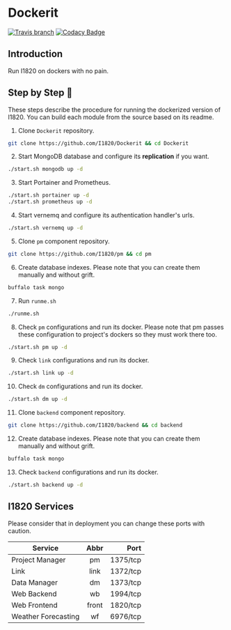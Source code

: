# Dockerit
[![Travis branch](https://img.shields.io/travis/com/I1820/Dockerit/master.svg?style=flat-square)](https://travis-ci.com/I1820/Dockerit)
[![Codacy Badge](https://api.codacy.com/project/badge/Grade/9168e7dc29d14988b4cd631bf667449a)](https://www.codacy.com/app/i1820/Dockerit?utm_source=github.com&amp;utm_medium=referral&amp;utm_content=I1820/Dockerit&amp;utm_campaign=Badge_Grade)

## Introduction
Run I1820 on dockers with no pain.

## Step by Step :baby:
These steps describe the procedure for running the dockerized version of I1820. You can build
each module from the source based on its readme.

1. Clone `Dockerit` repository.
```sh
git clone https://github.com/I1820/Dockerit && cd Dockerit
```

2. Start MongoDB database and configure its **replication** if you want.
```sh
./start.sh mongodb up -d
```

3. Start Portainer and Prometheus.
```sh
./start.sh portainer up -d
./start.sh prometheus up -d
```

4. Start vernemq and configure its authentication handler's urls.
```sh
./start.sh vernemq up -d
```

5. Clone `pm` component repository.
```sh
git clone https://github.com/I1820/pm && cd pm
```

6. Create database indexes. Please note that you can create them manually and without grift.
```sh
buffalo task mongo
```

7. Run `runme.sh`
```sh
./runme.sh
```

8. Check `pm` configurations and run its docker. Please note that pm passes these configuration
to project's dockers so they must work there too.
```sh
./start.sh pm up -d
```

9. Check `link` configurations and run its docker.
```sh
./start.sh link up -d
```

10. Check `dm` configurations and run its docker.
```sh
./start.sh dm up -d
```

11. Clone `backend` component repository.
```sh
git clone https://github.com/I1820/backend && cd backend
```

12. Create database indexes. Please note that you can create them manually and without grift.
```sh
buffalo task mongo
```

13. Check `backend` configurations and run its docker.
```sh
./start.sh backend up -d
```


## I1820 Services
Please consider that in deployment you can change these ports with caution.

| Service          | Abbr  | Port     |
| ---------------- |:-----:| --------:|
| Project Manager  | pm    | 1375/tcp |
| Link             | link  | 1372/tcp |
| Data Manager     | dm    | 1373/tcp |
| Web Backend      | wb    | 1994/tcp |
| Web Frontend     | front | 1820/tcp |
| Weather Forecasting | wf | 6976/tcp |
